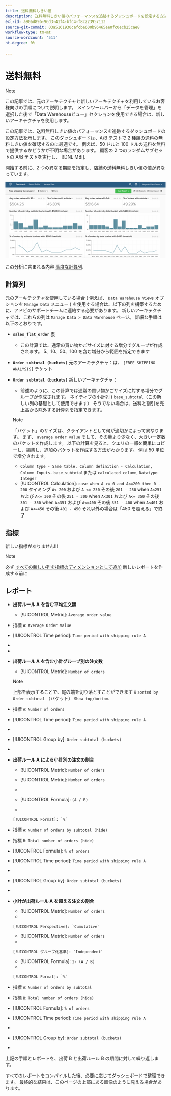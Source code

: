 ```yaml
---
title: 送料無料しきい値
description: 送料無料しきい値のパフォーマンスを追跡するダッシュボードを設定する方法を説明します。
exl-id: a90ad89b-96d3-41f4-bfc4-f8c223957113
source-git-commit: 03a5161930cafcbe600b96465ee0fc0ecb25cae8
workflow-type: tm+mt
source-wordcount: '511'
ht-degree: 0%

---
```


# 送料無料

>[!NOTE]
>
>この記事では、元のアーキテクチャと新しいアーキテクチャを利用しているお客様向けの手順について説明します。 メインツールバーから「データを管理」を選択した後で「Data Warehouseビュー」セクションを使用できる場合は、新しいアーキテクチャを使用します。

この記事では、送料無料しきい値のパフォーマンスを追跡するダッシュボードの設定方法を示します。 このダッシュボードは、A/B テストで 2 種類の送料の無料しきい値を確認するのに最適です。 例えば、50 ドルと 100 ドルの送料を無料で提供するかどうかが不明な場合があります。 顧客の 2 つのランダムサブセットの A/B テストを実行し、 [!DNL MBI].

開始する前に、2 つの異なる期間を指定し、店舗の送料無料しきい値の値が異なっています。

![](../../assets/free_shipping_threshold.png)

この分析に含まれる内容 [高度な計算列](../data-warehouse-mgr/adv-calc-columns.md).

## 計算列

元のアーキテクチャを使用している場合 ( 例えば、 `Data Warehouse Views` オプションを `Manage Data` メニュー ) を使用する場合は、以下の列を構築するために、アドビのサポートチームに連絡する必要があります。 新しいアーキテクチャでは、これらの列は `Manage Data > Data Warehouse` ページ。 詳細な手順は以下のとおりです。

* **`sales_flat_order`** 表
   * この計算では、通常の買い物かごサイズに対する増分でグループが作成されます。 5、10、50、100 を含む増分から範囲を指定できます

* **`Order subtotal (buckets)`** 元のアーキテクチャ：は、 `[FREE SHIPPING ANALYSIS]` チケット
* **`Order subtotal (buckets)`** 新しいアーキテクチャ：
   * 前述のように、この計算では通常の買い物かごサイズに対する増分でグループが作成されます。 ネイティブの小計列 ( `base_subtotal`（この新しい列の基礎として使用できます） そうでない場合は、送料と割引を売上高から除外する計算列を指定できます。
   >[!NOTE]
   >
   >「バケット」のサイズは、クライアントとして何が適切かによって異なります。 まず、 `average order value` そして、その量より少なく、大きい一定数のバケットを作成します。 以下の計算を見ると、クエリの一部を簡単にコピーし、編集し、追加のバケットを作成する方法がわかります。 例は 50 単位で増分されます。

   * `Column type - Same table, Column definition - Calculation, Column Inputs-` `base_subtotal`または `calculated column`, `Datatype`: `Integer`
   * [!UICONTROL Calculation]: `case when A >= 0 and A<=200 then 0 - 200`
タイミング `A< 200` および `A <= 250` その後 `201 - 250`
when `A<251` および `A<= 300` その後 `251 - 300`
when `A<301` および `A<= 350` その後 `301 - 350`
when `A<351` および `A<=400` その後 `351 - 400`
when `A<401` および `A<=450` その後 `401 - 450`
それ以外の場合は「450 を超える」で終了



## 指標

新しい指標がありません!!!

>[!NOTE]
>
>必ず [すべての新しい列を指標のディメンションとして追加](../data-warehouse-mgr/manage-data-dimensions-metrics.md) 新しいレポートを作成する前に

## レポート

* **出荷ルール A を含む平均注文額**
   * [!UICONTROL Metric]: `Average order value`

* 指標 `A`: `Average Order Value`
* [!UICONTROL Time period]: `Time period with shipping rule A`
* 
   [!UICONTROL Interval]: `None`
* 

   [!UICONTROL Chart Type]: `Scalar`

* **出荷ルール A を含む小計グループ別の注文数**
   * [!UICONTROL Metric]: `Number of orders`

   >[!NOTE]
   >
   >上部を表示することで、尾の端を切り落とすことができます `X` `sorted by` `Order subtotal` （バケット） `Show top/bottom`.

* 指標 `A`: `Number of orders`
* [!UICONTROL Time period]: `Time period with shipping rule A`
* 
   [!UICONTROL Interval]: `None`
* [!UICONTROL Group by]: `Order subtotal (buckets)`
* 

   [!UICONTROL Chart Type]: `Column`

* **出荷ルール A による小計別の注文の割合**
   * [!UICONTROL Metric]: `Number of orders`

   * [!UICONTROL Metric]: `Number of orders`
   * 
      [!UICONTROL グループ化基準]: `Independent`
   * [!UICONTROL Formula]: `(A / B)`
   * 

      [!UICONTROL Format]: `%`

* 指標 `A`: `Number of orders by subtotal (hide)`
* 指標 `B`: `Total number of orders (hide)`
* [!UICONTROL Formula]: `% of orders`
* [!UICONTROL Time period]: `Time period with shipping rule A`
* 
   [!UICONTROL Interval]: `None`
* [!UICONTROL Group by]: `Order subtotal (buckets)`
* 

   [!UICONTROL Chart Type]: `Line`

* **小計が出荷ルール A を超える注文の割合**
   * [!UICONTROL Metric]: `Number of orders`
   * 

      [!UICONTROL Perspective]: `Cumulative`

   * [!UICONTROL Metric]: `Number of orders`
   * 

      [!UICONTROL グループ化基準]: `Independent`

   * [!UICONTROL Formula]: `1- (A / B)`
   * 

      [!UICONTROL Format]: `%`

* 指標 `A`: `Number of orders by subtotal`
* 指標 `B`: `Total number of orders (hide)`
* [!UICONTROL Formula]: `% of orders`
* [!UICONTROL Time period]: `Time period with shipping rule A`
* 
   [!UICONTROL Interval]: `None`
* [!UICONTROL Group by]: `Order subtotal (buckets)`
* 

   [!UICONTROL Chart Type]: `Line`


上記の手順とレポートを、出荷 B と出荷ルール B の期間に対して繰り返します。

すべてのレポートをコンパイルした後、必要に応じてダッシュボードで整理できます。 最終的な結果は、このページの上部にある画像のように見える場合があります。
